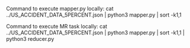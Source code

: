Command to execute mapper.py locally:
cat ../US_ACCIDENT_DATA_5PERCENT.json | python3 mapper.py | sort -k1,1

Command to execute MR task locally:
cat ../US_ACCIDENT_DATA_5PERCENT.json | python3 mapper.py | sort -k1,1 | python3 reducer.py
